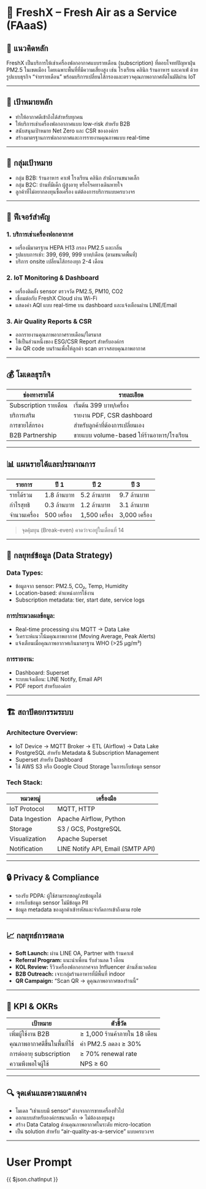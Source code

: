 # 🍃 FreshX – Fresh Air as a Service (FAaaS)

## 📌 แนวคิดหลัก
FreshX เป็นบริการให้เช่าเครื่องฟอกอากาศแบบรายเดือน (subscription) ที่ตอบโจทย์ปัญหาฝุ่น PM2.5 ในเขตเมือง โดยเฉพาะพื้นที่ที่มีความเสี่ยงสูง เช่น โรงเรียน คลินิก ร้านอาหาร และคาเฟ่ ด้วยรูปแบบธุรกิจ “จ่ายรายเดือน” พร้อมบริการเปลี่ยนไส้กรองและตรวจคุณภาพอากาศอัตโนมัติผ่าน IoT

---

## 🎯 เป้าหมายหลัก
- ทำให้อากาศดีเข้าถึงได้สำหรับทุกคน
- ให้บริการเช่าเครื่องฟอกอากาศแบบ low-risk สำหรับ B2B
- สนับสนุนเป้าหมาย Net Zero และ CSR ขององค์กร
- สร้างมาตรฐานการฟอกอากาศและการรายงานคุณภาพแบบ real-time

---

## 👥 กลุ่มเป้าหมาย
- กลุ่ม B2B: ร้านอาหาร คาเฟ่ โรงเรียน คลินิก สำนักงานขนาดเล็ก
- กลุ่ม B2C: บ้านที่มีเด็ก ผู้สูงอายุ หรือโรคทางเดินหายใจ
- ลูกค้าที่ไม่อยากลงทุนซื้อเครื่อง แต่ต้องการบริการแบบครบวงจร

---

## 🧩 ฟีเจอร์สำคัญ

### 1. บริการเช่าเครื่องฟอกอากาศ
- เครื่องมีมาตรฐาน HEPA H13 กรอง PM2.5 และกลิ่น
- รูปแบบการเช่า: 399, 699, 999 บาท/เดือน (ตามขนาดพื้นที่)
- บริการ onsite เปลี่ยนไส้กรองทุก 2-4 เดือน

### 2. IoT Monitoring & Dashboard
- เครื่องติดตั้ง sensor ตรวจวัด PM2.5, PM10, CO2
- เชื่อมต่อกับ FreshX Cloud ผ่าน Wi-Fi
- แสดงค่า AQI แบบ real-time บน dashboard และแจ้งเตือนผ่าน LINE/Email

### 3. Air Quality Reports & CSR
- ออกรายงานคุณภาพอากาศรายเดือน/ไตรมาส
- ใช้เป็นส่วนหนึ่งของ ESG/CSR Report สำหรับองค์กร
- ติด QR code บนร้านเพื่อให้ลูกค้า scan ตรวจสอบคุณภาพอากาศ

---

## 💰 โมเดลธุรกิจ

| ช่องทางรายได้           | รายละเอียด                              |
|--------------------------|------------------------------------------|
| Subscription รายเดือน   | เริ่มต้น 399 บาท/เครื่อง                |
| บริการเสริม             | รายงาน PDF, CSR dashboard               |
| การขายไส้กรอง           | สำหรับลูกค้าที่ต้องการเปลี่ยนเอง         |
| B2B Partnership           | ขายแบบ volume-based ให้ร้านอาหาร/โรงเรียน |

---

## 📊 แผนรายได้และประมาณการ

| รายการ        | ปี 1           | ปี 2           | ปี 3           |
|---------------|----------------|----------------|----------------|
| รายได้รวม    | 1.8 ล้านบาท     | 5.2 ล้านบาท     | 9.7 ล้านบาท     |
| กำไรสุทธิ    | 0.3 ล้านบาท     | 1.2 ล้านบาท     | 3.1 ล้านบาท     |
| จำนวนเครื่อง | 500 เครื่อง     | 1,500 เครื่อง   | 3,000 เครื่อง   |

> จุดคุ้มทุน (Break-even) คาดว่าจะอยู่ในเดือนที่ 14

---

## 🧠 กลยุทธ์ข้อมูล (Data Strategy)

### Data Types:
- ข้อมูลจาก sensor: PM2.5, CO₂, Temp, Humidity
- Location-based: ตำแหน่งการใช้งาน
- Subscription metadata: tier, start date, service logs

### การประมวลผลข้อมูล:
- Real-time processing ผ่าน MQTT → Data Lake
- วิเคราะห์แนวโน้มคุณภาพอากาศ (Moving Average, Peak Alerts)
- แจ้งเตือนเมื่อคุณภาพอากาศเกินมาตรฐาน WHO (>25 µg/m³)

### การรายงาน:
- Dashboard: Superset
- ระบบแจ้งเตือน: LINE Notify, Email API
- PDF report สำหรับองค์กร

---

## 🏗️ สถาปัตยกรรมระบบ

### Architecture Overview:
- IoT Device → MQTT Broker → ETL (Airflow) → Data Lake
- PostgreSQL สำหรับ Metadata & Subscription Management
- Superset สำหรับ Dashboard
- ใช้ AWS S3 หรือ Google Cloud Storage ในการเก็บข้อมูล sensor

### Tech Stack:

| หมวดหมู่        | เครื่องมือ                         |
|------------------|------------------------------------|
| IoT Protocol     | MQTT, HTTP                         |
| Data Ingestion   | Apache Airflow, Python             |
| Storage          | S3 / GCS, PostgreSQL               |
| Visualization    | Apache Superset                    |
| Notification     | LINE Notify API, Email (SMTP API)  |

---

## 🔒 Privacy & Compliance

- รองรับ PDPA: ผู้ใช้สามารถขอดู/ลบข้อมูลได้
- การเก็บข้อมูล sensor ไม่มีข้อมูล PII
- ข้อมูล metadata ของลูกค้าเข้ารหัสและจำกัดการเข้าถึงตาม role

---

## 📈 กลยุทธ์การตลาด

- **Soft Launch:** ผ่าน LINE OA, Partner with ร้านคาเฟ่
- **Referral Program:** แนะนำเพื่อน รับส่วนลด 1 เดือน
- **KOL Review:** รีวิวเครื่องฟอกอากาศจาก Influencer ด้านสิ่งแวดล้อม
- **B2B Outreach:** เจาะกลุ่มร้านอาหารที่มีพื้นที่ indoor
- **QR Campaign:** “Scan QR → ดูคุณภาพอากาศของร้านนี้”

---

## 🎯 KPI & OKRs

| เป้าหมาย                        | ตัวชี้วัด                             |
|-------------------------------|--------------------------------------|
| เพิ่มผู้ใช้งาน B2B            | ≥ 1,000 ร้านค้าภายใน 18 เดือน       |
| คุณภาพอากาศดีขึ้นในพื้นที่ใช้ | ค่า PM2.5 ลดลง ≥ 30%                |
| การต่ออายุ subscription       | ≥ 70% renewal rate                  |
| ความพึงพอใจผู้ใช้              | NPS ≥ 60                             |

---

## 🔍 จุดเด่นและความแตกต่าง

- โมเดล “เช่าแบบมี sensor” ต่างจากการขายเครื่องทั่วไป
- ออกแบบสำหรับองค์กรขนาดเล็ก → ไม่ต้องลงทุนสูง
- สร้าง Data Catalog ด้านคุณภาพอากาศในระดับ micro-location
- เป็น solution สำหรับ “air-quality-as-a-service” แบบครบวงจร

---


# User Prompt
{{ $json.chatInput }}